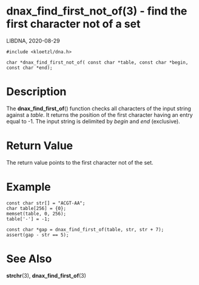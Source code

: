 # dnax_find_first_not_of(3) - find the first character not of a set

LIBDNA, 2020-08-29

    #include <kloetzl/dna.h>
    
    char *dnax_find_first_not_of( const char *table, const char *begin, const char *end);


# Description

The **dnax\_find\_first\_of**() function checks all characters of the input string against a _table_. It returns the position of the first character having an entry equal to -1. The input string is delimited by _begin_ and _end_ (exclusive).


# Return Value

The return value points to the first character not of the set.


# Example

    const char str[] = "ACGT-AA";
    char table[256] = {0};
    memset(table, 0, 256);
    table['-'] = -1;
    
    const char *gap = dnax_find_first_of(table, str, str + 7);
    assert(gap - str == 5);

# See Also

**strchr**(3),
**dnax_find_first_of**(3)

